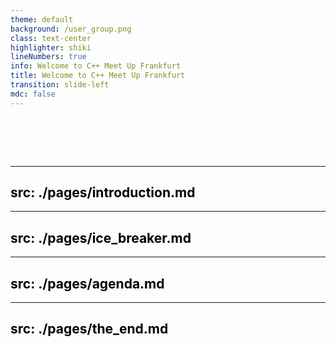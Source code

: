 ```yaml
---
theme: default
background: /user_group.png
class: text-center
highlighter: shiki
lineNumbers: true
info: Welcome to C++ Meet Up Frankfurt
title: Welcome to C++ Meet Up Frankfurt
transition: slide-left
mdc: false
---
```



<style>
h1 {
  color: white
}
h2 {
  color: black
}
</style>

# Welcome to C++ Meet Up Frankfurt


---
src: ./pages/introduction.md
---

---
src: ./pages/ice_breaker.md
---

---
src: ./pages/agenda.md
---

---
src: ./pages/the_end.md
---

